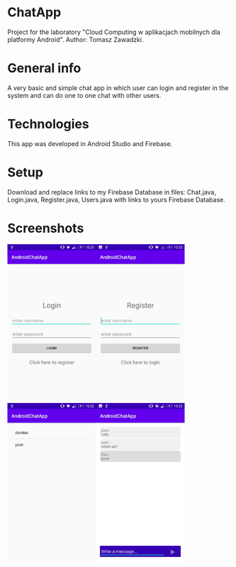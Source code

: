 # ChatApp
Project for the laboratory "Cloud Computing w aplikacjach mobilnych dla platformy Android".
Author: Tomasz Zawadzki.
# General info
A very basic and simple chat app in which user can login and register in the system and can do one to one chat with other users.
# Technologies
This app was developed in Android Studio and Firebase.
# Setup
Download and replace links to my Firebase Database in files: Chat.java, Login.java, Register.java, Users.java with links to yours Firebase Database.
# Screenshots
<img src="images/Screen1.jpg" width="200"><img src="images/Screen2.jpg" width="200"><img src="images/Screen3.jpg" width="200"><img src="images/Screen4.jpg" width="200">
